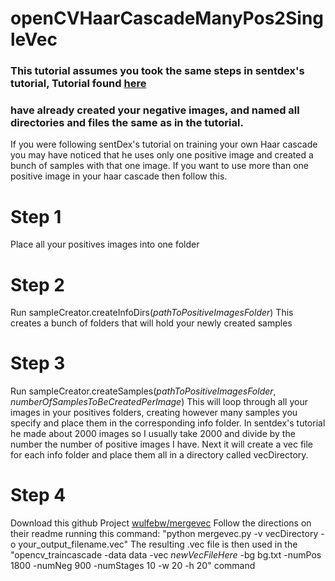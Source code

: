 # openCVHaarCascadeManyPos2SingleVec
### This tutorial assumes you took the same steps in sentdex's tutorial, Tutorial found [here](https://pythonprogramming.net/haar-cascade-object-detection-python-opencv-tutorial/)
### have already created your negative images, and named all directories and files the same as in the tutorial.

If you were following sentDex's tutorial on training your own Haar cascade you may have noticed that he uses only one
positive image and created a bunch of samples with that one image.  If you want to use more than one positive
image in your haar cascade then follow this.

Step 1
=======
Place all your positives images into one folder

Step 2
======
Run sampleCreator.createInfoDirs(*pathToPositiveImagesFolder*)
This creates a bunch of folders that will hold your newly created samples

Step 3
======
Run sampleCreator.createSamples(*pathToPositiveImagesFolder*, *numberOfSamplesToBeCreatedPerImage*)
This will loop through all your images in your positives folders, creating however many samples you specify and place
them in the corresponding info folder. In sentdex's tutorial he made about 2000 images so I usually take
2000 and divide by the number the number of positive images I have. Next it will create a vec file for each info folder
and place them all in a directory called vecDirectory.

Step 4
======
Download this github Project [wulfebw/mergevec](https://github.com/wulfebw/mergevec)
Follow the directions on their readme running this command: "python mergevec.py -v vecDirectory -o your_output_filename.vec"
The resulting .vec file is then used in the "opencv_traincascade -data data -vec *newVecFileHere* -bg bg.txt -numPos 1800 -numNeg 900 -numStages 10 -w 20 -h 20"
command



